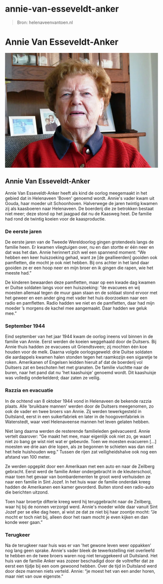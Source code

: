 # annie-van-esseveldt-anker

> Bron: helenaveenvantoen.nl

# Annie Van Esseveldt-Anker

![Annie van Esseveldt Anker_INT.JPG](images/annie-van-esseveldt-anker/Annie_van_Esseveldt_Anker_INT.JPG)

## Annie Van Esseveldt-Anker

Annie Van Esseveldt-Anker heeft als kind de oorlog meegemaakt in het gebied dat in Helenaveen 'Boven' genoemd wordt. Annie's vader kwam uit Gouda, haar moeder uit Schoonhoven. Halverwege de jaren twintig kwamen zij als kaasboeren naar Helenaveen. De boerderij die ze betrokken bestaat niet meer; deze stond op het jaagpad dat nu de Kaasweg heet. De familie had rond de twintig koeien voor de kaasproductie.

### De eerste jaren

De eerste jaren van de Tweede Wereldoorlog gingen grotendeels langs de familie heen. Er kwamen vliegtuigen over, nu en dan stortte er één neer en dat was het dan. Annie herinnert zich wel een spannend moment: “We hebben een keer huiszoeking gehad, want ze [de geallieerden] gooiden ook pamfletten, die mocht je ook niet hebben. Bij ons achter in het land daar gooiden ze er een hoop neer en mijn broer en ik gingen die rapen, wie het meeste had.”

De kinderen bewaarden deze pamfletten, maar op een kwade dag kwamen er Duitse soldaten langs voor een huiszoeking: “de evacuees en wij moesten allemaal tegen de muur gaan staan en de soldaat stond ervoor met het geweer en een ander ging met vader het huis doorzoeken naar een radio en pamfletten. Radio hadden we niet en de pamfletten, daar had mijn moeder ’s morgens de kachel mee aangemaakt. Daar hadden we geluk mee.”

### September 1944

Eind september van het jaar 1944 kwam de oorlog ineens vol binnen in de familie van Annie. Eerst werden de koeien weggehaald door de Duitsers. Bij Annie thuis hadden ze evacuees uit Griendtsveen; zij mochten één koe houden voor de melk. Daarna volgde oorlogsgeweld: drie Duitse soldaten die aardappels kwamen halen stonden tegen het raamkozijn een sigaretje te roken. Amerikanen of Engelsen leidden hieruit af dat de boerderij vol Duitsers zat en beschoten het met granaten. De familie vluchtte naar de buren, naar het pand dat nu 'het kaashuisje' genoemd wordt. Dit kaashuisje was volledig onderkelderd; daar zaten ze veilig.

### Razzia en evacuatie

In de ochtend van 8 oktober 1944 vond in Helenaveen de bekende razzia plaats. Alle 'bruikbare mannen' werden door de Duitsers meegenomen, zo ook de vader en twee broers van Annie. Zij werden tewerkgesteld in Duitsland, eerst in een suikerfabriek en later in de hoogovenfabriek in Watenstedt, waar veel Helenaveense mannen het leven gelaten hebben.

Niet lang daarna werden de resterende familieleden geëvacueerd. Annie vertelt daarover: “Ge maakt het mee, maar eigenlijk ook niet zo, ge waart niet zo bang ge wist niet wat er gebeurde. Toen we moesten evacueren […] moesten we drie aan drie lopen, als ze begonnen te schieten was dan niet het hele huishouden weg.” Tussen de rijen zat veiligheidshalve ook nog een afstand van 100 meter.

Ze werden opgepikt door een Amerikaan met een auto en naar de Zeilberg gebracht. Eerst werd de familie Anker ondergebracht in de kleuterschool, maar toen het gevaar van bombardementen te groot werd verhuisden ze naar een familie in Sint Jozef. In het huis waar de familie onderdak kreeg hadden de Amerikanen een kamer gevorderd. Buiten stond een radio-auto die berichten uitzond.

Toen haar broertje difterie kreeg werd hij teruggebracht naar de Zeilberg, waar hij bij de nonnen verzorgd werd. Annie's moeder wilde daar vanuit Sint Jozef per se elke dag heen, al wist ze dat ze niet bij haar zoontje mocht: “Je mocht er toch niet bij, alleen door het raam mocht je even kijken en dan konde weer gaan.”

### Terugkeer

Na de terugkeer naar huis was er van 'het gewone leven weer oppakken' nog lang geen sprake. Annie's vader bleek de tewerkstelling niet overleefd te hebben en de twee broers waren nog niet teruggekeerd uit Duitsland. Het huis van de familie Anker was zozeer beschadigd door de voltreffer dat ze eerst een tijdje bij een oom gewoond hebben. Over de tijd in Duitsland werd door deze mannen niets verteld. Annie: “je moest het van een ander horen, maar niet van ouw eigenste.”
